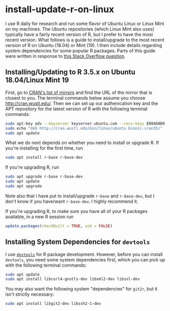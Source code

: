 # install-update-r-on-linux

I use R daily for research and run some flavor of Ubuntu Linux or Linux Mint on my machines.
The Ubuntu repositories (which Linux Mint also uses) typically have a fairly recent version of R, but I prefer to have the most recent version.
What follows is a guide to install/upgrade to the most recent version of R on Ubuntu (18.04) or Mint (19).
I then include details regarding system dependencies for some popular R packages.
Parts of this guide were written in response to [this Stack Overflow question](https://stackoverflow.com/questions/46214061/how-to-upgrade-r-in-linux/).

## Installing/Updating to R 3.5.x on Ubuntu 18.04/Linux Mint 19

First, go to [CRAN's list of mirrors](https://cran.r-project.org/mirrors.html) and find the URL of the mirror that is closest to you.
The terminal commands below assume you choose http://cran.wustl.edu/.
Then we can set up our authenication key and the APT repository for the latest version of R with the following terminal commands:

```bash
sudo apt-key adv --keyserver keyserver.ubuntu.com --recv-keys E084DAB9
sudo echo "deb http://cran.wustl.edu/bin/linux/ubuntu bionic-cran35/" | sudo tee -a /etc/apt/sources.list
sudo apt update
```
What we do next depends on whether you need to install or upgrade R.
If you're installing for the first time, run

```bash
sudo apt install r-base r-base-dev
```
If you're upgrading R, run

```bash
sudo apt upgrade r-base r-base-dev
sudo apt update
sudo apt upgrade
```

Note also that I have put to install/upgrade `r-base` and `r-base-dev`, but I don't know if you have/want `r-base-dev`. I highly recommend it.

If you're upgrading R, to make sure you have all of your R packages available, in a new R session run

```r
update.packages(checkBuilt = TRUE, ask = FALSE)
```

## Installing System Dependencies for `devtools`

I use [`devtools`](https://CRAN.R-project.org/package=devtools) for R package development.
However, before you can install `devtools`, you need some system dependencies first, which you can pick up with the following terminal commands:

```bash
sudo apt update
sudo apt install libcurl4-gnutls-dev libxml2-dev libssl-dev
```

You may also want the following system "dependencies" for `git2r`, but it isn't strictly necessary:

```bash
sudo apt install libgit2-dev libssh2-1-dev
